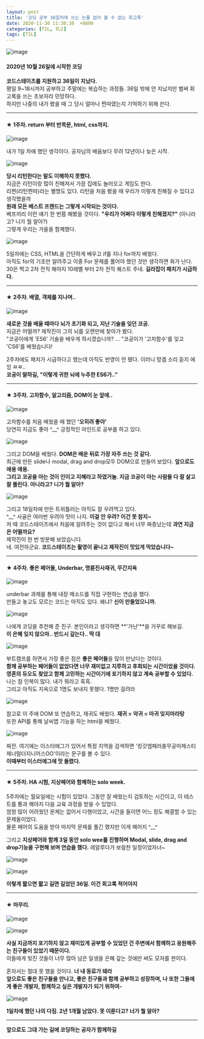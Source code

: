 ```yaml
---
layout: post
title: '코딩 공부 36일차에 쓰는 눈물 없이 볼 수 없는 회고록'
date: 2020-11-30 11:30:30  +0800
categories: [TIL, 회고]
tags: [TIL]
---
```


![image](/assets/img/sample/memoir1.png)

#### **2020년 10월 26일에 시작한 코딩**

**코드스테이츠를 지원하고 36일이 지났다.**  
평일 9~18시까지 공부하고 주말에는 복습하는 과정들.
36일 밖에 안 지났지만 벌써 회고록을 쓰는 초보자라 민망하다.  
하지만 나중의 내가 봤을 때 그 당시 얼마나 찐따였는지 기억하기 위해 쓴다.

---

#### **★ 1주차. return 부터 반목문, html, css까지.**

![image](/assets/img/sample/memoir1.png)

내가 1일 차에 했던 생각이다. 공자님의 배움보다 무려 12년이나 늦은 시작.

![image](/assets/img/sample/memoir2.png)

**당시 리턴한다는 말도 이해하지 못했다.**  
지금은 리턴이랑 많이 친해져서 가끔 집에도 놀러오고 게임도 한다.  
리찐(리턴찐따)라는 별명도 있다. 리턴을 처음 봤을 때 우리가 이렇게 친해질 수 있다고 생각했을까  
 **원래 모든 베스트 프렌드는 그렇게 시작되는 것이다.**  
 베프끼리 이런 얘기 한 번쯤 해봤을 것이다. **"우리가 어쩌다 이렇게 친해졌지?"** (아니라고? 니가 뭘 알아?)  
 그렇게 우리는 가을을 함께했다.

![image](/assets/img/sample/memoir3.png)

5일차에는 CSS, HTML을 간단하게 배우고 if를 지나 for까지 배웠다.  
아직도 for의 기초만 알려주고 이중 For 문제를 풀어야 했던 것만 생각하면 화가 난다.  
30은 찍고 2차 전직 해야지 10레벨 부터 2차 전직 퀘스트 주네. **길라잡이 패치가 시급하다.**

---

#### **★ 2주차. 배열, 객체를 지나며..**

![image](/assets/img/sample/memoir4.png)

**새로운 것을 배울 때마다 뇌가 초기화 되고, 지난 기술을 잊던 코공.**  
지금은 어떨까? 제작진이 그의 뇌를 오랜만에 찾아가 봤다.  
"코공이에게 'ES6' 기술을 배우게 하시겠습니까? ... "코공이가 '고차함수'를 잊고 'CS6'를 배웠습니다!

2주차에도 패치가 시급하다고 했는데 아직도 반영이 안 됐다. 이러니 망겜 소리 듣지 에잉 ㅉㅉ..  
**코공이 말하길, "이렇게 귀한 뇌에 누추한 ES6가.."**

---

#### **★ 3주차. 고차함수, 알고리즘, DOM이 눈 앞에..**

![image](/assets/img/sample/memoir5.png)

고차함수를 처음 배웠을 때 했던 **'오히려 좋아'**  
당연히 지금도 좋아 ^\_\_^ 긍정적인 마인드로 공부를 하고 있다.

![image](/assets/img/sample/memoir6.png)

그리고 DOM을 배웠다. **DOM은 배운 뒤로 가장 자주 쓰는 것 같다.**  
최근에 만든 slide나 modal, drag and drop모두 DOM으로 만들어 보았다. **앞으로도 애용 애용.**  
**그리고 코공을 아는 것이 인이고 지혜라고 하였거늘. 지금 코공이 아는 사람들 다 잘 살고 잘 풀린다. 아니라고? 니가 뭘 알아?**

![image](/assets/img/sample/memoir7.png)

그리고 18일차에 만든 트위틀러는 아직도 잘 우려먹고 있다.  
 ^\_\_^ 사골은 여러번 우려야 맛이 나지. **이걸 안 우려? 이건 못 참지~**  
저 때 코드스테이츠에서 처음에 알려주는 것이 없다고 해서 너무 짜증났는데 **과연 지금은 어떨까요?**  
제작진이 한 번 방문해 보았습니다.  
네. 여전하군요. **코드스테이츠는 촬영이 끝나고 제작진이 맛있게 먹었습니다~**

---

#### **★ 4주차. 좋은 페어들, Underbar, 명륜진사재귀, 무간지옥**

![image](/assets/img/sample/memoir8.png)

underbar 과제를 통해 내장 메소드를 직접 구현하는 연습을 했다.  
만들고 놓고도 모르는 코드는 아직도 있다. 왜냐? **신이 만들었으니까.**

![image](/assets/img/sample/memoir9.png)

나에게 코딩을 추천해 준 친구. 본인이라고 생각하면 **'가난'**을 거꾸로 해보길.  
**이 은혜 잊지 않으마.. 반드시 갚는다.. 딱 대**

![image](/assets/img/sample/memoir10.png)

부트캠프를 하면서 가장 좋은 점은 **좋은 페어들**을 많이 만났다는 것이다.  
**함께 공부하는 페어들이 없었다면 너무 재미없고 지루하고 후회되는 시간이었을 것이다.**  
**영혼의 듀오도 찾았고 함께 고민하는 시간이기에 포기하지 않고 계속 공부할 수 있었다.**
나는 참 인복이 많다. 내가 뭐라고 흑흑.  
그리고 아직도 지옥으로 1명도 보내지 못했다. 1명만 걸려라

![image](/assets/img/sample/memoir11.png)

참고로 이 주에 DOM 또 연습하고, 재귀도 배웠다. **재귀 = 악귀 = 마귀 잊지마라탕**  
또한 API를 통해 날씨앱 기능을 하는 html을 배웠다.

![image](/assets/img/sample/memoir12.png)

짜잔. 여기에는 이스터에그가 있어서 특정 지역을 검색하면 '킹갓엠페러충무공마제스티제너럴더지니어스OO'이라는 문구를 볼 수 있다.  
**이때부터 이스터에그에 맛 들렸다.**

---

#### **★ 5주차. HA 시험, 지상페어와 함꼐하는 solo week.**

5주차에는 월요일에는 시험이 있었다. 그동안 잘 배웠는지 검토하는 시간이고, 이 테스트를 통과 해야지 다음 교육 과정을 받을 수 있었다.  
엄청 많이 어려웠던 문제는 없어서 다행이었고, 시간을 들이면 어느 정도 해결할 수 있는 문제들이었다.  
물론 페어의 도움을 받아 마지막 문제를 풀긴 했지만 이게 페어지 ^\_\_^

그리고 **지상페어와 함께 3일 동안 solo wee를 진행하며 Modal, slide, drag and drop기능을 구현해 보며 연습을 했다.** 레알루다가 보람찬 일정이었자너~

![image](/assets/img/sample/memoir13.png)

![image](/assets/img/sample/slide3.gif)

**이렇게 짧으면 짧고 길면 길었던 36일. 이건 회고록 적어야지**

---

#### **★ 마무리.**

![image](/assets/img/sample/memoir14.png)

![image](/assets/img/sample/memoir15.png)

**사실 지금까지 포기하지 않고 재미있게 공부할 수 있었던 건 주변에서 함께하고 응원해주는 친구들이 있었기 때문이다.**  
이들에게 빚진 것들이 너무 많아 남은 일생을 은혜 갚는 것에만 써도 모자를 판이다.

혼자서는 절대 못 했을 것이다. **너 내 동료가 돼라**  
**앞으로도 좋은 친구들을 만나고, 좋은 친구들과 함께 공부하고 성장하며, 나 또한 그들에게 좋은 개발자, 함께하고 싶은 개발자가 되기 위하여-**

![image](/assets/img/sample/memoir16.png)

**1일차에 했던 나의 다짐. 2년 1개월 남았다. 못 이룬다고? 너가 뭘 알아?**

---

**앞으로도 그대 가는 길에 코딩하는 공자가 함께하길**
